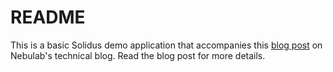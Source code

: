 # README

This is a basic Solidus demo application that accompanies this
[blog post](https://nebulab.it/blog/solidus-deployment-digitalocean/)
on Nebulab's technical blog. Read the blog post for more details.
